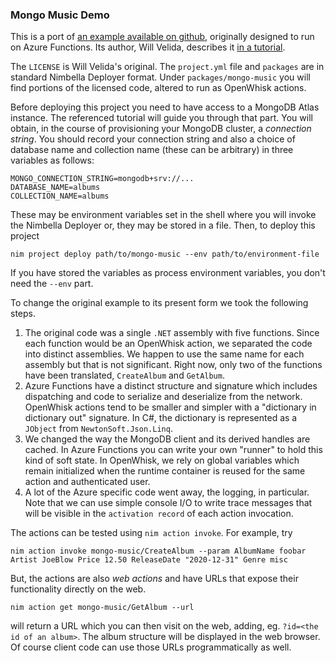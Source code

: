 ### Mongo Music Demo

This is a port of [an example available on github](https://github.com/willvelida/serverless-mongodb-api), originally designed to run on Azure Functions.  Its author, Will Velida, describes it [in a tutorial](https://towardsdatascience.com/creating-a-restful-serverless-api-with-azure-functions-and-mongodb-6221cfd51a43).

The `LICENSE` is Will Velida's original.  The `project.yml` file and `packages` are in standard Nimbella Deployer format.   Under `packages/mongo-music` you will find portions of the licensed code, altered to run as OpenWhisk actions.

Before deploying this project you need to have access to a MongoDB Atlas instance.  The referenced tutorial will guide you through that part.  You will obtain, in the course of provisioning your MongoDB cluster, a _connection string_.   You should record your connection string and also a choice of database name and collection name (these can be arbitrary) in three variables as follows:

```
MONGO_CONNECTION_STRING=mongodb+srv://...
DATABASE_NAME=albums
COLLECTION_NAME=albums
```

These may be environment variables set in the shell where you will invoke the Nimbella Deployer or, they may be stored in a file.   Then, to deploy this project

```
nim project deploy path/to/mongo-music --env path/to/environment-file
```

If you have stored the variables as process environment variables, you don't need the `--env` part.

To change the original example to its present form we took the following steps.

1.  The original code was a single `.NET` assembly with five functions.  Since each function would be an OpenWhisk action, we separated the code into distinct assemblies.  We happen to use the same name for each assembly but that is not significant.  Right now, only two of the functions have been translated, `CreateAlbum` and `GetAlbum`.
2.  Azure Functions have a distinct structure and signature which includes dispatching and code to serialize and deserialize from the network.  OpenWhisk actions tend to be smaller and simpler with a "dictionary in dictionary out" signature.   In C#, the dictionary is represented as a `JObject` from `NewtonSoft.Json.Linq`.
3.  We changed the way the MongoDB client and its derived handles are cached.  In Azure Functions you can write your own "runner" to hold this kind of soft state.  In OpenWhisk, we rely on global variables which remain initialized when the runtime container is reused for the same action and authenticated user.
4.  A lot of the Azure specific code went away, the logging, in particular.  Note that we can use simple console I/O to write trace messages that will be visible in the `activation record` of each action invocation. 

The actions can be tested using `nim action invoke`.   For example, try

```
nim action invoke mongo-music/CreateAlbum --param AlbumName foobar Artist JoeBlow Price 12.50 ReleaseDate "2020-12-31" Genre misc
```

But, the actions are also _web actions_ and have URLs that expose their functionality directly on the web.

```
nim action get mongo-music/GetAlbum --url
```
will return a URL which you can then visit on the web, adding, eg. `?id=<the id of an album>`.   The album structure will be displayed in the web browser.  Of course client code can use those URLs programmatically as well.  

